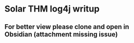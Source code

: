 # Solar THM log4j writup 
## For better view please clone and open in Obsidian (attachment missing issue)
